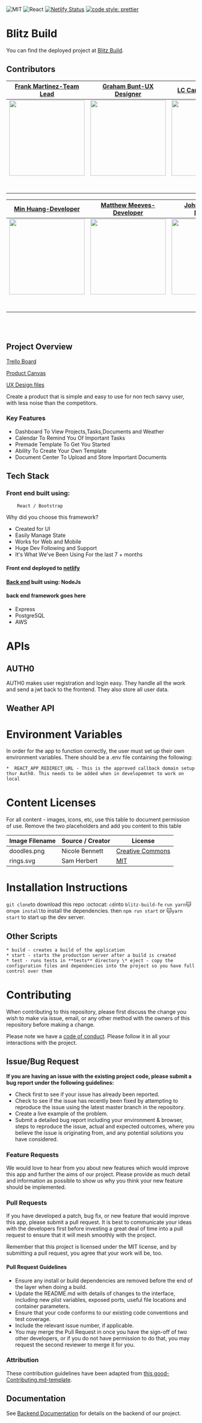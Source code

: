 ![MIT](https://img.shields.io/packagist/l/doctrine/orm.svg) ![React](https://img.shields.io/badge/react-v16.7.0--alpha.2-blue.svg) [![Netlify Status](https://api.netlify.com/api/v1/badges/b5c4db1c-b10d-42c3-b157-3746edd9e81d/deploy-status)](https://blitz-build-dev.netlify.com) [![code style: prettier](https://img.shields.io/badge/code_style-prettier-ff69b4.svg?style=flat-square)](https://github.com/prettier/prettier)

# Blitz Build

 You can find the deployed project at [Blitz Build](https://blitzbuild.construction).

##  Contributors

|                                       [Frank Martinez-Team Lead](https://github.com/letanque)                                        |                                       [Graham Bunt-UX Designer](https://github.com/grahambunt)                                        |                                       [LC Carrier-Developer](https://github.com/lccarrier)                                        |                                       [Mike Harley-Developer](https://github.com/mharley12345)                                        |                                       [Connor Holly-Developer](https://github.com/connorholly11)                                        |
| :-----------------------------------------------------------------------------------------------------------: | :-----------------------------------------------------------------------------------------------------------: | :-----------------------------------------------------------------------------------------------------------: | :-----------------------------------------------------------------------------------------------------------: | :-----------------------------------------------------------------------------------------------------------: |
|                      [<img src="https://avatars2.githubusercontent.com/u/7180772?s=400&v=4" width = "200" />](https://github.com/letanque)                       |                      [<img src="https://avatars1.githubusercontent.com/u/48662947?s=400&v=4" width = "200" />](https://github.com/grahambunt)                       |                      [<img src="https://avatars3.githubusercontent.com/u/26601139?s=400&v=4" width = "200" />](https://github.com/lccarrier)                       |                      [<img src="https://avatars2.githubusercontent.com/u/47269554?s=400&u=63b53fee0a55a59f76690421623282ec9bd80553&v=4" width = "200" />](https://github.com/mharley12345)                       |                      [<img src="https://avatars2.githubusercontent.com/u/52669492?s=400&v=4" width = "200" />](https://github.com/connorholly11)                       |
|                 [<img src="https://github.com/favicon.ico" width="15"> ](https://github.com/letanque)                 |            [<img src="https://github.com/favicon.ico" width="15"> ](https://github.com/grahambunt)             |           [<img src="https://github.com/favicon.ico" width="15"> ](https://github.com/lccarrier)            |          [<img src="https://github.com/favicon.ico" width="15"> ](https://github.com/mharley12345)           |            [<img src="https://github.com/favicon.ico" width="15"> ](https://github.com/connorholly11)             |
| [ <img src="https://static.licdn.com/sc/h/al2o9zrvru7aqj8e1x2rzsrca" width="15"> ](https://www.linkedin.com/) | [ <img src="https://static.licdn.com/sc/h/al2o9zrvru7aqj8e1x2rzsrca" width="15"> ](https://www.linkedin.com/) | [ <img src="https://static.licdn.com/sc/h/al2o9zrvru7aqj8e1x2rzsrca" width="15"> ](https://www.linkedin.com/) | [ <img src="https://static.licdn.com/sc/h/al2o9zrvru7aqj8e1x2rzsrca" width="15"> ](https://www.linkedin.com/in/michael-harley-5336a9188) | [ <img src="https://static.licdn.com/sc/h/al2o9zrvru7aqj8e1x2rzsrca" width="15"> ](https://www.linkedin.com/) |


|                                       [Min Huang-Developer](https://github.com/huangm96)                                        |                                       [Matthew Meeves-Developer](https://github.com/msquared88)                                        |                                       [John Rojcewicz-Developer](https://github.com/rojcewiczj)                                        |                                       [Chariton Shumway-UX Designer](https://github.com/)                                        |
| :-----------------------------------------------------------------------------------------------------------: | :-----------------------------------------------------------------------------------------------------------: | :-----------------------------------------------------------------------------------------------------------: | :-----------------------------------------------------------------------------------------------------------: |
|[<img src="https://avatars3.githubusercontent.com/u/51139311?s=400&v=4" width = "200" />](https://github.com/huangm96)                       |                      [<img src="https://avatars0.githubusercontent.com/u/39702456?s=400&v=4" width = "200" />](https://github.com/msquared88)  |                      <img src="https://avatars2.githubusercontent.com/u/52579412?s=400&v=4" width="200"/>               |  <img src="https://ca.slack-edge.com/T4JUEB3ME-UDYER3P7B-81fb23cb315b-512" width="200"/>
|                 [<img src="https://github.com/favicon.ico" width="15"> ](https://github.com/huangm96)                 |            [<img src="https://github.com/favicon.ico" width="15"> ](https://github.com/msquared88)             |           [<img src="https://github.com/favicon.ico" width="15"> ](https://github.com/rojcewiczj)            |          [<img src="https://github.com/favicon.ico" width="15"> ](https://github.com/)           |
| [ <img src="https://static.licdn.com/sc/h/al2o9zrvru7aqj8e1x2rzsrca" width="15"> ](https://www.linkedin.com/) | [ <img src="https://static.licdn.com/sc/h/al2o9zrvru7aqj8e1x2rzsrca" width="15"> ](https://www.linkedin.com/) | [ <img src="https://static.licdn.com/sc/h/al2o9zrvru7aqj8e1x2rzsrca" width="15"> ](https://www.linkedin.com/) | [ <img src="https://static.licdn.com/sc/h/al2o9zrvru7aqj8e1x2rzsrca" width="15"> ](https://www.linkedin.com/) |
<br>
<br>





## Project Overview

 [Trello Board](https://trello.com/b/td7d8uV2/blitz-build)

 [Product Canvas](https://www.notion.so/a6c9730caad2440cbae7c72a1026b09a?v=189686f59ea34dd4a72b7793adf34258)

 [UX Design files](https://www.figma.com/file/zcyEae0BYNzuFkSBGhS98d/Blitz-Build_Chariton_Graham)
 
 Create a product that is simple and easy to use for non tech savvy user, with less noise than the competitors.


###  Key Features

-    Dashboard To View Projects,Tasks,Documents and Weather
-    Calendar To Remind You Of Important Tasks
-    Premade Template To Get You Started
-    Ability To Create Your Own Template
-    Document Center To Upload and Store Important Documents

##  Tech Stack

### Front end built using:
        React / Bootstrap



 Why did you choose this framework?
-    Created for UI
-    Easily Manage State
-    Works for Web and Mobile
-    Huge Dev Following and Support
-    It's What We've Been Using For the last 7 + months



#### Front end deployed to [netlify](https://blitz-build.netlify.com)

#### [Back end](https://github.com/Lambda-School-Labs/blitz-build-be) built using: NodeJs

####  back end framework goes here

-    Express
-    PostgreSQL
-    AWS




# APIs

##       AUTH0
    

AUTH0 makes user registration and login easy. They handle all the work
and send a jwt back to the frontend. They also store all user data.


## Weather API 



#  Environment Variables

In order for the app to function correctly, the user must set up their own environment variables. There should be a .env file containing the following:



    *  REACT_APP_REDIRECT_URL - This is the approved callback domain setup thur Auth0. This needs to be added when in developemnet to work on local
     

#  Content Licenses

For all content - images, icons, etc, use this table to document permission of use. Remove the two placeholders and add you content to this table

| Image Filename | Source / Creator | License                                                                      |
| -------------- | ---------------- | ---------------------------------------------------------------------------- |
| doodles.png    | Nicole Bennett   | [Creative Commons](https://www.toptal.com/designers/subtlepatterns/doodles/) |
| rings.svg      | Sam Herbert      | [MIT](https://github.com/SamHerbert/SVG-Loaders)                             |



#  Installation Instructions

`git clone`to download this repo :octocat:
`cd`into `blitz-build-fe`
`run yarn`:cat:or`npm install`to install the dependencies.
then `npm run start` or :cat:`yarn start` to start up the dev server.


## Other Scripts



    * build - creates a build of the application
    * start - starts the production server after a build is created
    * test - runs tests in **tests** directory \* eject - copy the configuration files and dependencies into the project so you have full control over them

# Contributing

When contributing to this repository, please first discuss the change you wish to make via issue, email, or any other method with the owners of this repository before making a change.

Please note we have a [code of conduct](./CODE_OF_CONDUCT.md). Please follow it in all your interactions with the project.

## Issue/Bug Request
   
 **If you are having an issue with the existing project code, please submit a bug report under the following guidelines:**
 - Check first to see if your issue has already been reported.
 - Check to see if the issue has recently been fixed by attempting to reproduce the issue using the latest master branch in the repository.
 - Create a live example of the problem.
 - Submit a detailed bug report including your environment & browser, steps to reproduce the issue, actual and expected outcomes,  where you believe the issue is originating from, and any potential solutions you have considered.

### Feature Requests

We would love to hear from you about new features which would improve this app and further the aims of our project. Please provide as much detail and information as possible to show us why you think your new feature should be implemented.

### Pull Requests

If you have developed a patch, bug fix, or new feature that would improve this app, please submit a pull request. It is best to communicate your ideas with the developers first before investing a great deal of time into a pull request to ensure that it will mesh smoothly with the project.

Remember that this project is licensed under the MIT license, and by submitting a pull request, you agree that your work will be, too.

#### Pull Request Guidelines

- Ensure any install or build dependencies are removed before the end of the layer when doing a build.
- Update the README.md with details of changes to the interface, including new plist variables, exposed ports, useful file locations and container parameters.
- Ensure that your code conforms to our existing code conventions and test coverage.
- Include the relevant issue number, if applicable.
- You may merge the Pull Request in once you have the sign-off of two other developers, or if you do not have permission to do that, you may request the second reviewer to merge it for you.

### Attribution

These contribution guidelines have been adapted from [this good-Contributing.md-template](https://gist.github.com/PurpleBooth/b24679402957c63ec426).

## Documentation

See [Backend Documentation](https://github.com/Lambda-School-Labs/blitz-build-be/blob/master/README.md) for details on the backend of our project.
